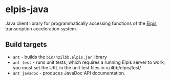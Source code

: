 # elpis-java

Java client library for programmatically accessing functions of the
[Elpis](https://elpis.net.au/) transcription acceleration system.

## Build targets

- `ant` - builds the `bin/nzilbb.elpis.jar` library
- `ant test` - runs unit tests, which requires a running Elpis server to work; you
   must set the URL in the unit test files in nzilbb/elpis/test/ 
- `ant javadoc` - produces JavaDoc API documentation.



